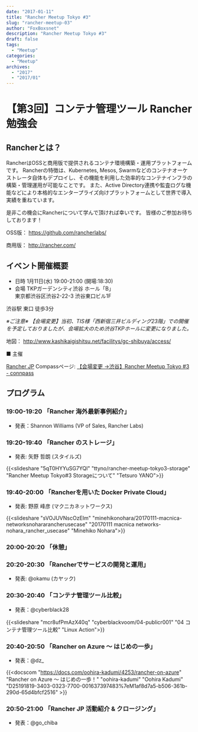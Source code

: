 ```yaml
---
date: "2017-01-11"
title: "Rancher Meetup Tokyo #3"
slug: "rancher-meetup-03" 
author: "FoxBoxsnet"
description: "Rancher Meetup Tokyo #3"
draft: false
tags:
  - "Meetup"
categories:
  - "Meetup"
archives:
  - "2017"
  - "2017/01"
---
```


# 【第3回】コンテナ管理ツール Rancher勉強会
## Rancherとは？

RancherはOSSと商用版で提供されるコンテナ環境構築・運用プラットフォームです。 Rancherの特徴は、Kubernetes, Mesos, Swarmなどのコンテナオーケストレータ自体もデプロイし、その機能を利用した効率的なコンテナインフラの構築・管理運用が可能なことです。 また、Active Directory連携や監査ログな機能などにより本格的なエンタープライズ向けプラットフォームとして世界で導入実績を重ねています。

是非この機会にRancherについて学んで頂ければ幸いです。 皆様のご参加お待ちしております！

OSS版：
https://github.com/rancherlabs/ 

商用版：
http://rancher.com/ 

## イベント開催概要

+ 日時      1月11日(水) 19:00-21:00 (開場:18:30)
+ 会場      TKPガーデンシティ渋谷 ホール「B」  
            東京都渋谷区渋谷2-22-3 渋谷東口ビル1F  
  
渋谷駅 東口 徒歩3分
  
*※ご注意※*
*【会場変更】当初、TIS様「西新宿三井ビルディング23階」での開催を予定しておりましたが、会場拡大のため渋谷TKPホールに変更になりました。*

地図：
http://www.kashikaigishitsu.net/facilitys/gc-shibuya/access/ 

■ 主催

[Rancher JP](https://rancherjp.connpass.com/)
Compassページ: [【会場変更 →渋谷】Rancher Meetup Tokyo \#3 \- connpass](https://rancherjp.connpass.com/event/45768/)


## プログラム
### 19:00-19:20 「Rancher 海外最新事例紹介」
+ 発表：Shannon Williams (VP of Sales, Rancher Labs)

### 19:20-19:40 「Rancher のストレージ」
+ 発表: 矢野 哲朗 (スタイルズ)

{{<slideshare "5qT0HYYuSG7YQl" "ttyno/rancher-meetup-tokyo3-storage" "Rancher Meetup Tokyo#3 Storageについて" "Tetsuro YANO">}}

### 19:40-20:00 「Rancherを用いた Docker Private Cloud」
+ 発表: 野原 峰彦 (マクニカネットワークス)

{{<slideshare "sVOJUVNscOzEIm" "minehikonohara/20170111-macnica-networksnohararancherusecase" "20170111 macnica networks-nohara_rancher_usecase" "Minehiko Nohara">}}

### 20:00-20:20 「休憩」

### 20:20-20:30 「Rancherでサービスの開発と運用」
+ 発表: @okamu (カヤック)

### 20:30-20:40 「コンテナ管理ツール比較」
+ 発表：@cyberblack28

{{<slideshare "mcr8ufPmAzX40q" "cyberblackvoom/04-publicr001" "04 コンテナ管理ツール比較" "Linux Action">}}

### 20:40-20:50 「Rancher on Azure ～ はじめの一歩」
+ 発表：@dz_

{{<docscom "https://docs.com/oohira-kadumi/4253/rancher-on-azure" "Rancher on Azure ～ はじめの一歩！" "oohira-kadumi" "Oohira Kadumi" "D25191819-3403-0323-7700-001637397483%7eM1af8d7a5-b506-361b-290d-65d4bfcf2516" >}}

### 20:50-21:00 「Rancher JP 活動紹介 & クロージング」
+ 発表：@go_chiba